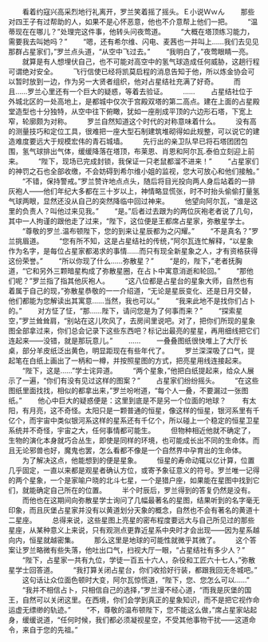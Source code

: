 　　看着约寇兴高采烈地行礼离开，罗兰笑着摇了摇头。Ｅ小说Ｗｗん
　　那些对四王子有过帮助的人，如果不是心怀恶意，他也不介意帮上他们一把。
　　“温蒂现在在哪儿？”处理完这件事，他转头问夜莺道。
　　“大概在塔顶练习能力，需要我去叫她吗？”
　　“嗯，还有希尔维、闪电、麦茜也一并叫上……我们去见见那群占星家们，”罗兰点头道，“从空中飞过去。”
　　“我明白了，”夜莺眼睛一亮。
　　就算是有人想埋伏自己，也不可能对高空中的氢气球造成任何威胁，这趟行程可谓绝对安全。
　　飞行信使已经将凯莫启程的消息告知于他，所以炼金协会可以暂时放到一边，作为另一大贤者组织，他对占星结社充满了好奇。
　　而且……罗兰心里还有一个巨大的疑惑，等着去验证。
　　……
　　占星结社位于外城北区的一处高地上，是都城中仅次于宫殿双塔的第二高点。建在上面的占星殿堂造型也十分独特，从空中往下俯瞰，犹如一座削成平顶的六边形石塔，下宽上窄，轮廓颇为对称。
　　罗兰自然知道这个时代的对称意味着什么。
　　没有高的测量技巧和定位工具，很难把一座大型石制建筑堆砌得如此规整，可以说它的建造难度要远大于规模宏伟的青石城墙。
　　先行出的亲卫队早已将石塔团团包围，氢气球排出气体，缓缓降落在塔顶，布莱恩、肖恩和阿尔瓦.泰伯立刻迎上前来。
　　“陛下，现场已完成封锁，我保证一只老鼠都溜不进来！”
　　“占星家们的神罚之石也全部收缴，不会妨碍到希尔维小姐的监视，您大可放心和他们接触。”
　　“不错，保持警戒。”罗兰赞许地点点头，随后将目光投向两人身后站着的一排灰袍人——他们年纪大多都在三十岁以上，神情略显慌张，时不时抬头偷偷打量氢气球两眼，显然还没从自己的突然降临中回过神来。
　　他望向阿尔瓦，“谁是这里的负责人？叫他过来见我。”
　　“是。”后者过去跟为的两位灰袍老者说了几句，其中一人拘谨的跟他走了过来，“陛下，这位便是王都席占星家，弥散星学士。
　　“尊敬的罗兰.温布顿陛下，您的到来让星辰都为之闪耀。”
　　“不是真名？”罗兰挑眉道。
　　“您有所不知，这是占星结社的传统，”阿尔瓦连忙解释，“以星象作为名字，是每位占星家都渴求的事情……而只有现全新星象之人，才有资格获得这份荣誉。”
　　“所以你现了什么……弥散星？”
　　“是的，陛下，”老者抚胸道，“它和另外三颗暗星构成了弥散星圈，在占卜中寓意消逝和轮回。”
　　“那他们呢？”罗兰指了指其他灰袍人。
　　“这八位都是占星台的星象大师，自然也有着属于自己的现，”弥散星恭敬的一一介绍道，“无论是星辰变化、还是日月交替，他们都能为您解读出其寓意……当然，我也可以。”
　　“我来此地不是找你们占卜的。”
　　对方怔了怔，“那……陛下，请问您是为了何事而来？”
　　“探索星空，”罗兰耸耸肩，“别站在这儿吹风了，去房间里说吧。对了，把你们所现的星象图全部拿过来，你们总会记录下这些东西吧？标记出最亮的星星，再用细线把它们连起来——没错，就是那玩意儿。”
　　……
　　一叠叠图纸很快堆上了大厅长桌，部分羊皮纸泛出黄色，明显距现在有些年代了。
　　罗兰深深吸了口气，提起笔在白纸上画出了一柄和一樽，并按照星图的方式，把亮星用线连接起来。
　　“陛下，这是……”学士诧异道。
　　“两个星象，”他把白纸提起来，给众人展示了一遍，“你们有没有见过这样的图案？”
　　占星家们纷纷摇头。
　　“在这些图纸里面找找，相似的都拿出来，”罗兰吩咐道，“每个人一叠，不要漏过一张图纸。”
　　他心中巨大的疑惑便是：这里到底是不是另一个位面的地球？
　　有太阳，有月亮，这不奇怪。太阳只是一颗普通的恒星，像这样的恒星，银河系里有千亿个，而宇宙中类似银河系这样的星系还有千亿个，所以碰上一个稳定的恒星卫星系统并不奇怪，宇宙之大，任何事情都可能生。
　　但物种相近他就不确定了，生物的演化本身就巧合丛生，即使是同样的环境，也可能成长出不同的生命体。而且无论邪兽也好，魔鬼也罢，怎么看都不像是一个自然界中孕育出的生命体。
　　为了解决这点，他能想到的便是星象。
　　恒星的寿命动辄以亿计算，位置几乎固定，一直以来都是观星者确认方位，或寄予象征意义的符号。罗兰唯一记得的两个星象，一个是家喻户晓的北斗七星，一个是猎户座，如果能在星图中找到它们，就能确定自己所在的位置。
　　半个时辰后，罗兰得到的答复仍然是没有。
　　而他也在这期间向弥散星学士询问了几幅最著名的星图，结果听到的名字毫无印象，而且灰堡占星家并没有以黄道划分天象的概念，自然也不会有著名的黄道十二星座。
　　总得来说，这些星图上亮星的密布程度要远大与自己所见过的那些星座，从某种意义上来说，只有观测点更靠近星系中央时才会出现——因为星系越向内，恒星就越密集。
　　那么这里是地球的可能性就微乎其微了。
　　这个答案让罗兰略微有些失落，他吐出口气，扫视大厅一眼，“占星结社有多少人？”
　　“陛下，占星家一共有九位，学徒一百五十六人，杂役和工匠六十七人，”弥散星学士回答道。
　　“我打算关闭占星台，你们收拾好行装，都跟我回无冬城吧。”
　　这句话让众位面色顿时大变，阿尔瓦惊慌道，“陛下，您、您怎么可以……”
　　“我并不相信占卜，只相信自己的选择，”罗兰漫不经心道，“而我是灰堡的国王，自然可以关闭这里。在西境，你们会学到真正的星象知识，而不是把它视作命运虚无缥缈的轨迹。”
　　“不，尊敬的温布顿陛下，您不能这么做，”席占星家站起身，缓缓说道，“任何时候，我们都必须凝视星空，不受其他事物干扰——这道命令，来自于您的先祖。”